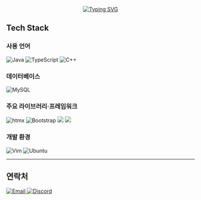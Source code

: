 <!-- Profile Header -->
<p align="center">
  <a href="https://git.io/typing-svg">
    <img
      src="https://readme-typing-svg.demolab.com?font=Josefin+Sans&pause=1000&color=999999&center=true&vCenter=true&repeat=true&random=false&width=520&lines=Hello%2C+I'm+a+beginner+developer;Back-end+%26+Game+tools;System+creation+oriented+developer"
      alt="Typing SVG"
    />
  </a>
</p>

## Tech Stack

### 사용 언어
![Java](https://img.shields.io/badge/Java-ED8B00?style=for-the-badge&logo=openjdk&logoColor=white)
![TypeScript](https://img.shields.io/badge/TypeScript-007ACC?style=for-the-badge&logo=typescript&logoColor=white)
![C++](https://img.shields.io/badge/C++-00599C?style=for-the-badge&logo=cplusplus&logoColor=white)

### 데이터베이스
<p>
    <img src="https://img.shields.io/badge/MySQL-4479A1?style=flat-square&logo=MySQL&logoColor=white" alt="MySQL" />
</p>

### 주요 라이브러리·프레임워크
<p>
    <img src="https://img.shields.io/badge/htmx-3366CC?style=flat-square&logo=htmx&logoColor=white" alt="htmx" />
    <img src="https://img.shields.io/badge/Bootstrap-7952B3?style=flat-square&logo=Bootstrap&logoColor=white" alt="Bootstrap" />
    <img src="https://img.shields.io/badge/Godot-478CBF?style=flat-square&logo=Godot%20Engine&logoColor=white" />
    <img src="https://img.shields.io/badge/Spring_Boot-6DB33F?style=flat-square&logo=Spring%20Boot&logoColor=white" />
</p>

### 개발 환경
<p>
    <img src="https://img.shields.io/badge/Vim-019733?style=flat-square&logo=Vim&logoColor=white" alt="Vim" />
    <img src="https://img.shields.io/badge/Ubuntu-E95420?style=flat-square&logo=Ubuntu&logoColor=white" alt="Ubuntu" />
</p>

<hr>

## 연락처
<p>
  <a href="mailto:wheedo07@ourgram.co.kr">
    <img src="https://img.shields.io/badge/Gmail-EA4335?style=flat-square&logo=Gmail&logoColor=white" alt="Email"/>
  </a>
  <a href="https://discord.com/users/1162606325516222524">
    <img src="https://img.shields.io/badge/Discord-5865F2?style=flat-square&logo=discord&logoColor=white" alt="Discord"/>
  </a>
</p>
